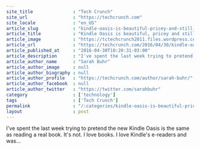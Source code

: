 ```yaml
---
site_title               : "Tech Crunch"
site_url                 : "https://techcrunch.com"
site_locale              : "en_US"
article_slug             : "kindle-oasis-is-beautiful-pricey-and-still-not-like-reading-a-book"
article_title            : "Kindle Oasis is beautiful, pricey and still not like reading a book"
article_image            : "https://tctechcrunch2011.files.wordpress.com/2016/04/oasis-blurred.jpg?w=764&h=400&crop=1"
article_url              : "https://techcrunch.com/2016/04/30/kindle-oasis-is-beautiful-pricey-and-still-not-a-book/"
article_published_at     : "2016-04-30T10:20:31-03:00"
article_description      : "I've spent the last week trying to pretend the new Kindle Oasis is the same as reading a real book. It's not. I love books. I love Kindle's e-readers and was..."
article_author_name      : "Sarah Buhr"
article_author_image     : null
article_author_biography : null
article_author_profile   : "https://techcrunch.com/author/sarah-buhr/"
article_author_facebook  : null
article_author_twitter   : "https://twitter.com/sarahbuhr"
category                 : ['technology']
tags                     : ['Tech Crunch']
permalink                : "/:categories/kindle-oasis-is-beautiful-pricey-and-still-not-like-reading-a-book/"
layout                   : post
---
```


I've spent the last week trying to pretend the new Kindle Oasis is the same as reading a real book. It's not. I love books. I love Kindle's e-readers and was...
